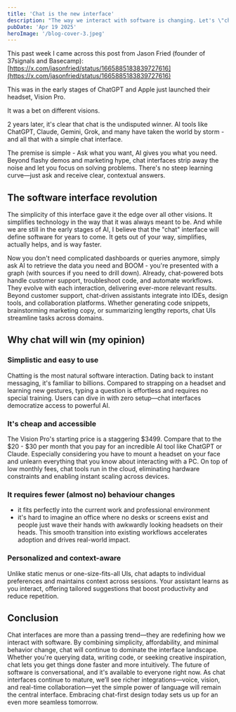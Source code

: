 ```yaml
---
title: 'Chat is the new interface'
description: "The way we interact with software is changing. Let's \"chat\" about it."
pubDate: 'Apr 19 2025'
heroImage: '/blog-cover-3.jpeg'
---
```


This past week I came across this post from Jason Fried (founder of 37signals and Basecamp): [https://x.com/jasonfried/status/1665885183839727616](https://x.com/jasonfried/status/1665885183839727616)

This was in the early stages of ChatGPT and Apple just launched their headset, Vision Pro.

It was a bet on different visions.

2 years later, it's clear that chat is the undisputed winner. AI tools like ChatGPT, Claude, Gemini, Grok, and many have taken the world by storm - and all that with a simple chat interface.

The premise is simple - Ask what you want, AI gives you what you need.
Beyond flashy demos and marketing hype, chat interfaces strip away the noise and let you focus on solving problems. There's no steep learning curve—just ask and receive clear, contextual answers.

## The software interface revolution

The simplicity of this interface gave it the edge over all other visions. It simplifies technology in the way that it was always meant to be. And while we are still in the early stages of AI, I believe that the "chat" interface will define software for years to come. It gets out of your way, simplifies, actually helps, and is way faster.

Now you don't need complicated dashboards or queries anymore, simply ask AI to retrieve the data you need and BOOM - you're presented with a graph (with sources if you need to drill down).
Already, chat-powered bots handle customer support, troubleshoot code, and automate workflows. They evolve with each interaction, delivering ever-more relevant results.
Beyond customer support, chat-driven assistants integrate into IDEs, design tools, and collaboration platforms. Whether generating code snippets, brainstorming marketing copy, or summarizing lengthy reports, chat UIs streamline tasks across domains.

## Why chat will win (my opinion)

### Simplistic and easy to use

Chatting is the most natural software interaction. Dating back to instant messaging, it's familiar to billions. Compared to strapping on a headset and learning new gestures, typing a question is effortless and requires no special training.
Users can dive in with zero setup—chat interfaces democratize access to powerful AI.

### It's cheap and accessible

The Vision Pro's starting price is a staggering $3499. Compare that to the $20 - $30 per month that you pay for an incredible AI tool like ChatGPT or Claude. Especially considering you have to mount a headset on your face and unlearn everything that you know about interacting with a PC.
On top of low monthly fees, chat tools run in the cloud, eliminating hardware constraints and enabling instant scaling across devices.

### It requires fewer (almost no) behaviour changes

- it fits perfectly into the current work and professional environment
- it's hard to imagine an office where no desks or screens exist and people just wave their hands with awkwardly looking headsets on their heads.
This smooth transition into existing workflows accelerates adoption and drives real-world impact.

### Personalized and context-aware

Unlike static menus or one-size-fits-all UIs, chat adapts to individual preferences and maintains context across sessions. Your assistant learns as you interact, offering tailored suggestions that boost productivity and reduce repetition.

## Conclusion
Chat interfaces are more than a passing trend—they are redefining how we interact with software. By combining simplicity, affordability, and minimal behavior change, chat will continue to dominate the interface landscape. Whether you're querying data, writing code, or seeking creative inspiration, chat lets you get things done faster and more intuitively. The future of software is conversational, and it's available to everyone right now.
As chat interfaces continue to mature, we’ll see richer integrations—voice, vision, and real-time collaboration—yet the simple power of language will remain the central interface. Embracing chat-first design today sets us up for an even more seamless tomorrow.